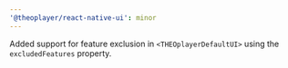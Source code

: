 ```yaml
---
'@theoplayer/react-native-ui': minor
---
```


Added support for feature exclusion in `<THEOplayerDefaultUI>` using the `excludedFeatures` property.
